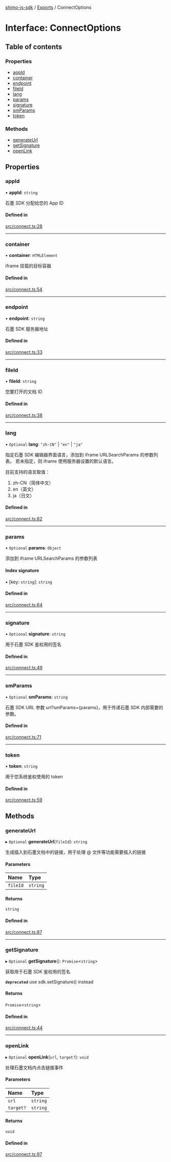 [shimo-js-sdk](../README.md) / [Exports](../modules.md) / ConnectOptions

# Interface: ConnectOptions

## Table of contents

### Properties

- [appId](ConnectOptions.md#appid)
- [container](ConnectOptions.md#container)
- [endpoint](ConnectOptions.md#endpoint)
- [fileId](ConnectOptions.md#fileid)
- [lang](ConnectOptions.md#lang)
- [params](ConnectOptions.md#params)
- [signature](ConnectOptions.md#signature)
- [smParams](ConnectOptions.md#smparams)
- [token](ConnectOptions.md#token)

### Methods

- [generateUrl](ConnectOptions.md#generateurl)
- [getSignature](ConnectOptions.md#getsignature)
- [openLink](ConnectOptions.md#openlink)

## Properties

### appId

• **appId**: `string`

石墨 SDK 分配给您的 App ID

#### Defined in

[src/connect.ts:28](https://github.com/shimohq/shimo-js-sdk/blob/28322b5/src/connect.ts#L28)

___

### container

• **container**: `HTMLElement`

iframe 挂载的目标容器

#### Defined in

[src/connect.ts:54](https://github.com/shimohq/shimo-js-sdk/blob/28322b5/src/connect.ts#L54)

___

### endpoint

• **endpoint**: `string`

石墨 SDK 服务器地址

#### Defined in

[src/connect.ts:33](https://github.com/shimohq/shimo-js-sdk/blob/28322b5/src/connect.ts#L33)

___

### fileId

• **fileId**: `string`

您要打开的文档 ID

#### Defined in

[src/connect.ts:38](https://github.com/shimohq/shimo-js-sdk/blob/28322b5/src/connect.ts#L38)

___

### lang

• `Optional` **lang**: ``"zh-CN"`` \| ``"en"`` \| ``"ja"``

指定石墨 SDK 编辑器界面语言，添加到 iframe URLSearchParams 的参数列表。
若未指定，则 iframe 使用服务器设置的默认语言。

目前支持的语言取值：
1. zh-CN（简体中文）
2. en（英文）
3. ja（日文）

#### Defined in

[src/connect.ts:82](https://github.com/shimohq/shimo-js-sdk/blob/28322b5/src/connect.ts#L82)

___

### params

• `Optional` **params**: `Object`

添加到 iframe URLSearchParams 的参数列表

#### Index signature

▪ [key: `string`]: `string`

#### Defined in

[src/connect.ts:64](https://github.com/shimohq/shimo-js-sdk/blob/28322b5/src/connect.ts#L64)

___

### signature

• `Optional` **signature**: `string`

用于石墨 SDK 鉴权用的签名

#### Defined in

[src/connect.ts:49](https://github.com/shimohq/shimo-js-sdk/blob/28322b5/src/connect.ts#L49)

___

### smParams

• `Optional` **smParams**: `string`

石墨 SDK URL 参数 url?smParams={params}，用于传递石墨 SDK 内部需要的参数。

#### Defined in

[src/connect.ts:71](https://github.com/shimohq/shimo-js-sdk/blob/28322b5/src/connect.ts#L71)

___

### token

• **token**: `string`

用于您系统鉴权使用的 token

#### Defined in

[src/connect.ts:59](https://github.com/shimohq/shimo-js-sdk/blob/28322b5/src/connect.ts#L59)

## Methods

### generateUrl

▸ `Optional` **generateUrl**(`fileId`): `string`

生成插入到石墨文档中的链接，用于处理 @ 文件等功能需要插入的链接

#### Parameters

| Name | Type |
| :------ | :------ |
| `fileId` | `string` |

#### Returns

`string`

#### Defined in

[src/connect.ts:87](https://github.com/shimohq/shimo-js-sdk/blob/28322b5/src/connect.ts#L87)

___

### getSignature

▸ `Optional` **getSignature**(): `Promise`<`string`\>

获取用于石墨 SDK 鉴权用的签名

**`deprecated`** use sdk.setSignature() instead

#### Returns

`Promise`<`string`\>

#### Defined in

[src/connect.ts:44](https://github.com/shimohq/shimo-js-sdk/blob/28322b5/src/connect.ts#L44)

___

### openLink

▸ `Optional` **openLink**(`url`, `target?`): `void`

处理石墨文档内点击链接事件

#### Parameters

| Name | Type |
| :------ | :------ |
| `url` | `string` |
| `target?` | `string` |

#### Returns

`void`

#### Defined in

[src/connect.ts:97](https://github.com/shimohq/shimo-js-sdk/blob/28322b5/src/connect.ts#L97)
